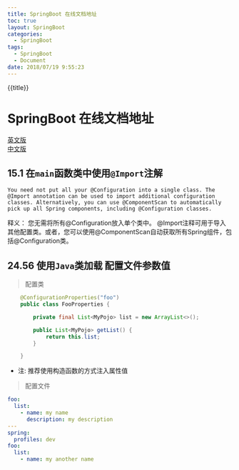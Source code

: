 ```yaml
---
title: SpringBoot 在线文档地址
toc: true
layout: SpringBoot
categories:
  - SpringBoot
tags:
  - SpringBoot
  - Document
date: 2018/07/19 9:55:23
---
```

{{title}}
<!-- more -->
# SpringBoot 在线文档地址		

<a href="https://docs.spring.io/spring-boot/docs/1.5.14.RELEASE/reference/htmlsingle/" target="_blank">英文版</a>	
<a href="">中文版</a>

## 15.1 在`main`函数类中使用`@Import`注解	

```document
You need not put all your @Configuration into a single class. The @Import annotation can be used to import additional configuration classes. Alternatively, you can use @ComponentScan to automatically pick up all Spring components, including @Configuration classes.
```
释义：
  您无需将所有@Configuration放入单个类中。 @Import注释可用于导入其他配置类。或者，您可以使用@ComponentScan自动获取所有Spring组件，包括@Configuration类。 		

## 24.56 使用`Java`类加载 配置文件参数值		

> 配置类	

```java
	@ConfigurationProperties("foo")
	public class FooProperties {

	    private final List<MyPojo> list = new ArrayList<>();

	    public List<MyPojo> getList() {
	        return this.list;
	    }

	}	
```	
* 注: 推荐使用构造函数的方式注入属性值

> 配置文件 	

```yml
foo:
  list:
    - name: my name
      description: my description
---
spring:
  profiles: dev
foo:
  list:
    - name: my another name
```
